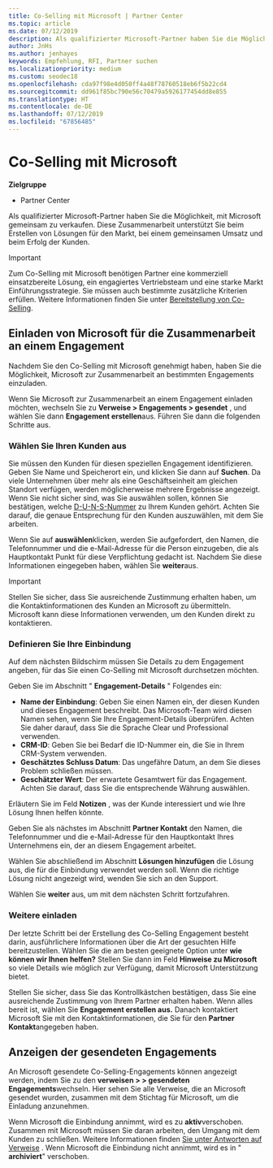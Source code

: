 ```yaml
---
title: Co-Selling mit Microsoft | Partner Center
ms.topic: article
ms.date: 07/12/2019
description: Als qualifizierter Microsoft-Partner haben Sie die Möglichkeit, mit Microsoft gemeinsam zu verkaufen. Diese Zusammenarbeit unterstützt Sie beim Erstellen von Lösungen für den Markt, bei einem gemeinsamen Umsatz und beim Erfolg der Kunden.
author: JnHs
ms.author: jenhayes
keywords: Empfehlung, RFI, Partner suchen
ms.localizationpriority: medium
ms.custom: seodec18
ms.openlocfilehash: cda97f98e4d050ff4a48f78760518eb6f5b22cd4
ms.sourcegitcommit: dd961f85bc790e56c70479a5926177454dd8e855
ms.translationtype: HT
ms.contentlocale: de-DE
ms.lasthandoff: 07/12/2019
ms.locfileid: "67856485"
---
```

# <a name="co-sell-with-microsoft"></a>Co-Selling mit Microsoft

**Zielgruppe**

-  Partner Center

Als qualifizierter Microsoft-Partner haben Sie die Möglichkeit, mit Microsoft gemeinsam zu verkaufen. Diese Zusammenarbeit unterstützt Sie beim Erstellen von Lösungen für den Markt, bei einem gemeinsamen Umsatz und beim Erfolg der Kunden.

> [!IMPORTANT]
> Zum Co-Selling mit Microsoft benötigen Partner eine kommerziell einsatzbereite Lösung, ein engagiertes Vertriebsteam und eine starke Markt Einführungsstrategie. Sie müssen auch bestimmte zusätzliche Kriterien erfüllen. Weitere Informationen finden Sie unter [Bereitstellung von Co-Selling](https://partner.microsoft.com/reach-customers/selling-with-microsoft#become-ready).

## <a name="invite-microsoft-to-collaborate-on-an-engagement"></a>Einladen von Microsoft für die Zusammenarbeit an einem Engagement

Nachdem Sie den Co-Selling mit Microsoft genehmigt haben, haben Sie die Möglichkeit, Microsoft zur Zusammenarbeit an bestimmten Engagements einzuladen.

Wenn Sie Microsoft zur Zusammenarbeit an einem Engagement einladen möchten, wechseln Sie zu **Verweise > Engagements > gesendet** , und wählen Sie dann **Engagement erstellen**aus. Führen Sie dann die folgenden Schritte aus.

### <a name="select-your-customer"></a>Wählen Sie Ihren Kunden aus

Sie müssen den Kunden für diesen speziellen Engagement identifizieren. Geben Sie Name und Speicherort ein, und klicken Sie dann auf **Suchen**. Da viele Unternehmen über mehr als eine Geschäftseinheit am gleichen Standort verfügen, werden möglicherweise mehrere Ergebnisse angezeigt. Wenn Sie nicht sicher sind, was Sie auswählen sollen, können Sie bestätigen, welche [D-U-N-S-Nummer](https://www.dnb.com/duns-number.html) zu Ihrem Kunden gehört. Achten Sie darauf, die genaue Entsprechung für den Kunden auszuwählen, mit dem Sie arbeiten. 

Wenn Sie auf **auswählen**klicken, werden Sie aufgefordert, den Namen, die Telefonnummer und die e-Mail-Adresse für die Person einzugeben, die als Hauptkontakt Punkt für diese Verpflichtung gedacht ist. Nachdem Sie diese Informationen eingegeben haben, wählen Sie **weiter**aus.

> [!IMPORTANT]
> Stellen Sie sicher, dass Sie ausreichende Zustimmung erhalten haben, um die Kontaktinformationen des Kunden an Microsoft zu übermitteln. Microsoft kann diese Informationen verwenden, um den Kunden direkt zu kontaktieren.

### <a name="define-your-engagement"></a>Definieren Sie Ihre Einbindung

Auf dem nächsten Bildschirm müssen Sie Details zu dem Engagement angeben, für das Sie einen Co-Selling mit Microsoft durchsetzen möchten.

Geben Sie im Abschnitt " **Engagement-Details** " Folgendes ein:
- **Name der Einbindung**: Geben Sie einen Namen ein, der diesen Kunden und dieses Engagement beschreibt. Das Microsoft-Team wird diesen Namen sehen, wenn Sie Ihre Engagement-Details überprüfen. Achten Sie daher darauf, dass Sie die Sprache Clear und Professional verwenden.
- **CRM-ID**: Geben Sie bei Bedarf die ID-Nummer ein, die Sie in Ihrem CRM-System verwenden.
- **Geschätztes Schluss Datum**: Das ungefähre Datum, an dem Sie dieses Problem schließen müssen.
- **Geschätzter Wert**: Der erwartete Gesamtwert für das Engagement. Achten Sie darauf, dass Sie die entsprechende Währung auswählen.

Erläutern Sie im Feld **Notizen** , was der Kunde interessiert und wie Ihre Lösung Ihnen helfen könnte.

 Geben Sie als nächstes im Abschnitt **Partner Kontakt** den Namen, die Telefonnummer und die e-Mail-Adresse für den Hauptkontakt Ihres Unternehmens ein, der an diesem Engagement arbeitet.

Wählen Sie abschließend im Abschnitt **Lösungen hinzufügen** die Lösung aus, die für die Einbindung verwendet werden soll. Wenn die richtige Lösung nicht angezeigt wird, wenden Sie sich an den Support.

Wählen Sie **weiter** aus, um mit dem nächsten Schritt fortzufahren.

### <a name="invite-others"></a>Weitere einladen

Der letzte Schritt bei der Erstellung des Co-Selling Engagement besteht darin, ausführlichere Informationen über die Art der gesuchten Hilfe bereitzustellen. Wählen Sie die am besten geeignete Option unter **wie können wir Ihnen helfen?** Stellen Sie dann im Feld **Hinweise zu Microsoft** so viele Details wie möglich zur Verfügung, damit Microsoft Unterstützung bietet.

Stellen Sie sicher, dass Sie das Kontrollkästchen bestätigen, dass Sie eine ausreichende Zustimmung von Ihrem Partner erhalten haben. Wenn alles bereit ist, wählen Sie **Engagement erstellen aus.** Danach kontaktiert Microsoft Sie mit den Kontaktinformationen, die Sie für den **Partner Kontakt**angegeben haben.

## <a name="viewing-your-sent-engagements"></a>Anzeigen der gesendeten Engagements

An Microsoft gesendete Co-Selling-Engagements können angezeigt werden, indem Sie zu den **verweisen > > gesendeten Engagements**wechseln. Hier sehen Sie alle Verweise, die an Microsoft gesendet wurden, zusammen mit dem Stichtag für Microsoft, um die Einladung anzunehmen.

Wenn Microsoft die Einbindung annimmt, wird es zu **aktiv**verschoben. Zusammen mit Microsoft müssen Sie daran arbeiten, den Umgang mit dem Kunden zu schließen. Weitere Informationen finden [Sie unter Antworten auf Verweise](responding-to-referrals.md) . Wenn Microsoft die Einbindung nicht annimmt, wird es in " **archiviert**" verschoben.
